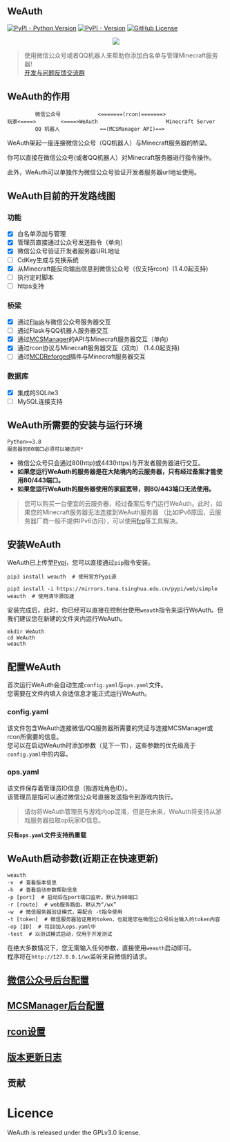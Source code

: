 WeAuth
--------

[![PyPI - Python Version](https://img.shields.io/pypi/pyversions/weauth)](https://pypi.org/project/weauth)
[![PyPI - Version](https://img.shields.io/pypi/v/weauth)](https://pypi.org/project/weauth)
[![GitHub License](https://img.shields.io/github/license/TomatoCraftMC/WeAuth)](https://github.com/TomatoCraftMC/WeAuth/blob/main/LICENSE)

<div align=center><img src="logo/long_banner.png"></div>

>使用微信公众号或者QQ机器人来帮助你添加白名单与管理Minecraft服务器!  
> [开发与问题反馈交流群](http://qm.qq.com/cgi-bin/qm/qr?_wv=1027&k=zZWKaVfLOLW19NRVtffSgxPZivKkK45n&authKey=cF0bEvwv%2FoHTMrXJpzkvGvZhuYdF7WCefRF4F21dqnJMSvzOCL%2FZSpGqnwEVYE7G&noverify=0&group_code=1017293626)
  
## WeAuth的作用
```command
         微信公众号            <=======(rcon)=======>
玩家<====>        <====>WeAuth                      Minecraft Server
         QQ 机器人             ==(MCSManager API)==>
```
WeAuth架起一座连接微信公众号（QQ机器人）与Minecraft服务器的桥梁。  

你可以直接在微信公众号(或者QQ机器人）对Minecraft服务器进行指令操作。  

此外，WeAuth可以单独作为微信公众号验证开发者服务器url地址使用。  

## WeAuth目前的开发路线图  

### 功能  
 - [x] 白名单添加与管理   
 - [x] 管理员直接通过公众号发送指令（单向）  
 - [x] 微信公众号验证开发者服务器URL地址  
 - [ ] CdKey生成与兑换系统
 - [x] 从Minecraft能反向输出信息到微信公众号（仅支持rcon）(1.4.0起支持)
 - [ ] 执行定时脚本  
 - [ ] https支持
### 桥梁
 - [x] 通过[Flask](https://github.com/pallets/flask)与微信公众号服务器交互     
 - [ ] 通过Flask与QQ机器人服务器交互  
 - [x] 通过[MCSManager](https://github.com/MCSManager/MCSManager)的API与Minecraft服务器交互（单向）  
 - [x] 通过rcon协议与Minecraft服务器交互（双向） (1.4.0起支持) 
 - [ ] 通过[MCDReforged](https://github.com/MCDReforged/MCDReforged)插件与Minecraft服务器交互  
### 数据库
 - [x] 集成的SQLite3  
 - [ ] MySQL连接支持  

## WeAuth所需要的安装与运行环境  
```command
Python>=3.8
服务器的80端口必须可以被访问*
```   
* 微信公众号只会通过80(http)或443(https)与开发者服务器进行交互。
* **如果您运行WeAuth的服务器是在大陆境内的云服务器，只有经过备案才能使用80/443端口。**  
* **如果您运行WeAuth的服务器使用的家庭宽带，则80/443端口无法使用。**   
> 您可以购买一台便宜的云服务器，经过备案后专门运行WeAuth。此时，如果您的Minecraft服务器无法连接到WeAuth服务器
（比如IPv6原因，云服务器厂商一般不提供IPv6访问），可以使用[frp](https://github.com/fatedier/frp)等工具解决。  


## 安装WeAuth
WeAuth已上传至[Pypi](https://pypi.org/project/weauth/)，您可以直接通过`pip`指令安装。  
```shell
pip3 install weauth  # 使用官方Pypi源
```   
```shell
pip3 install -i https://mirrors.tuna.tsinghua.edu.cn/pypi/web/simple weauth  # 使用清华源加速
```   
安装完成后，此时，你已经可以直接在控制台使用`weauth`指令来运行WeAuth。但我们建议您在新建的文件夹内运行WeAuth。    
```shell
mkdir WeAuth
cd WeAuth
weauth
```   
## 配置WeAuth
首次运行WeAuth会自动生成`config.yaml`与`ops.yaml`文件。  
您需要在文件内填入合适信息才能正式运行WeAuth。  
### config.yaml  
该文件包含WeAuth连接微信/QQ服务器所需要的凭证与连接MCSManager或rcon所需要的信息。  
您可以在启动WeAuth时添加参数（见下一节），这些参数的优先级高于`config.yaml`中的内容。   
  

### ops.yaml  
该文件保存着管理员ID信息（指游戏角色ID）。  
该管理员是指可以通过微信公众号直接发送指令到游戏内执行。  
>请勿将WeAuth管理员与游戏内op混淆，但是在未来，WeAuth将支持从游戏服务器拉取op玩家ID信息。    

**只有`ops.yaml`文件支持热重载**  
## WeAuth启动参数(近期正在快速更新)
```shell
weauth
-v  # 查看版本信息
-h  # 查看启动参数帮助信息
-p [port]  # 启动后在port端口监听。默认为80端口
-r [route]  # web服务路由。默认为“/wx”
-w  # 微信服务器验证模式，需配合 -t指令使用
-t [token]  # 微信服务器验证用的token，也就是您在微信公众号后台输入的token内容
-op [ID]  # 将ID加入ops.yaml中
-test  # 以测试模式启动，仅用于开发测试
```   
在绝大多数情况下，您无需输入任何参数，直接使用`weauth`启动即可。  
程序将在`http://127.0.0.1/wx`监听来自微信的请求。  
## [微信公众号后台配置](docs/WeChatConfig.md)
## [MCSManager后台配置](docs/MCSManagerConfig.md)
## [rcon设置](docs/Rcon.md)
  
## [版本更新日志](docs/UPDATE.md)  
## 贡献  
# Licence
WeAuth is released under the GPLv3.0 license.  









 


